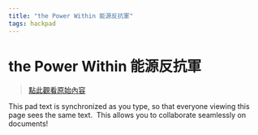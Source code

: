 ```yaml
---
title: "the Power Within 能源反抗軍"
tags: hackpad
---
```


# the Power Within 能源反抗軍

> [點此觀看原始內容](https://g0v.hackpad.tw/QrRAxi4ExBw)

This pad text is synchronized as you type, so that everyone viewing this page sees the same text.  This allows you to collaborate seamlessly on documents!


